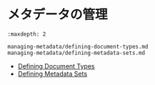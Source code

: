 # メタデータの管理

```{toctree}
:maxdepth: 2

managing-metadata/defining-document-types.md
managing-metadata/defining-metadata-sets.md
```

- [Defining Document Types](./managing-metadata/defining-document-types.md)
- [Defining Metadata Sets](./managing-metadata/defining-metadata-sets.md)
